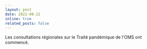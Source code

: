 ```yaml
---
layout: post
date: 2022-08-22
inline: true
related_posts: false
---
```


Les consultations régionales sur le Traité pandémique de l'OMS ont commencé.
